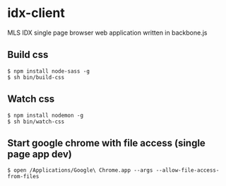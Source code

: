 # idx-client
MLS IDX single page browser web application written in backbone.js

## Build css
```text
$ npm install node-sass -g
$ sh bin/build-css
```

## Watch css
```text
$ npm install nodemon -g
$ sh bin/watch-css
```

## Start google chrome with file access (single page app dev)
```text
$ open /Applications/Google\ Chrome.app --args --allow-file-access-from-files
```
